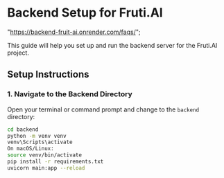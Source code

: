 # Backend Setup for Fruti.AI
"https://backend-fruit-ai.onrender.com/faqs/";

This guide will help you set up and run the backend server for the Fruti.AI project.

## Setup Instructions

### 1. Navigate to the Backend Directory

Open your terminal or command prompt and change to the `backend` directory:

```bash
cd backend
python -m venv venv
venv\Scripts\activate
On macOS/Linux:
source venv/bin/activate
pip install -r requirements.txt
uvicorn main:app --reload

